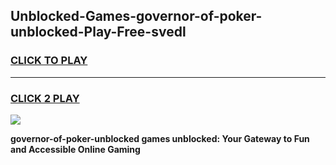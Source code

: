 
## Unblocked-Games-governor-of-poker-unblocked-Play-Free-svedl
<h3>
<a href="https://premium76.site?title=governor-of-poker-unblocked&ref=18A1">CLICK TO PLAY</a></h3>
<hr>

<h3>
<a href="https://premium76.site?title=governor-of-poker-unblocked&ref=18A1">CLICK 2 PLAY</a>
  
</h3>

<a href="https://premium76.site?title=governor-of-poker-unblocked&ref=18A1"><img src="https://clearcache.store/games.png"></a>


**governor-of-poker-unblocked games unblocked: Your Gateway to Fun and Accessible Online Gaming**
